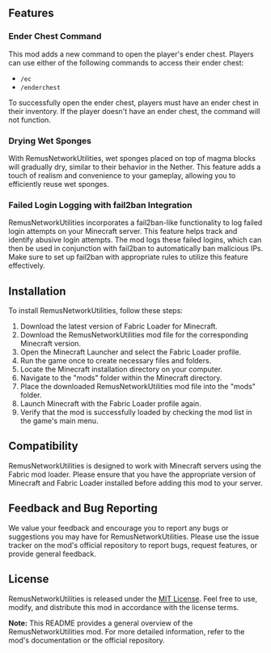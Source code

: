 ## Features

### Ender Chest Command

This mod adds a new command to open the player's ender chest. Players can use either of the following commands to access their ender chest:

- `/ec`
- `/enderchest`

To successfully open the ender chest, players must have an ender chest in their inventory. If the player doesn't have an ender chest, the command will not function.

### Drying Wet Sponges

With RemusNetworkUtilities, wet sponges placed on top of magma blocks will gradually dry, similar to their behavior in the Nether. This feature adds a touch of realism and convenience to your gameplay, allowing you to efficiently reuse wet sponges.

### Failed Login Logging with fail2ban Integration

RemusNetworkUtilities incorporates a fail2ban-like functionality to log failed login attempts on your Minecraft server. This feature helps track and identify abusive login attempts. The mod logs these failed logins, which can then be used in conjunction with fail2ban to automatically ban malicious IPs. Make sure to set up fail2ban with appropriate rules to utilize this feature effectively.

## Installation

To install RemusNetworkUtilities, follow these steps:

1. Download the latest version of Fabric Loader for Minecraft.
2. Download the RemusNetworkUtilities mod file for the corresponding Minecraft version.
3. Open the Minecraft Launcher and select the Fabric Loader profile.
4. Run the game once to create necessary files and folders.
5. Locate the Minecraft installation directory on your computer.
6. Navigate to the "mods" folder within the Minecraft directory.
7. Place the downloaded RemusNetworkUtilities mod file into the "mods" folder.
8. Launch Minecraft with the Fabric Loader profile again.
9. Verify that the mod is successfully loaded by checking the mod list in the game's main menu.

## Compatibility

RemusNetworkUtilities is designed to work with Minecraft servers using the Fabric mod loader. Please ensure that you have the appropriate version of Minecraft and Fabric Loader installed before adding this mod to your server.

## Feedback and Bug Reporting

We value your feedback and encourage you to report any bugs or suggestions you may have for RemusNetworkUtilities. Please use the issue tracker on the mod's official repository to report bugs, request features, or provide general feedback.

## License

RemusNetworkUtilities is released under the [MIT License](https://opensource.org/licenses/MIT). Feel free to use, modify, and distribute this mod in accordance with the license terms.

**Note:** This README provides a general overview of the RemusNetworkUtilities mod. For more detailed information, refer to the mod's documentation or the official repository.
